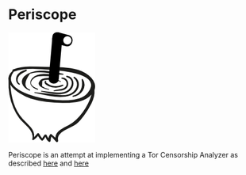 # Periscope

![Screenshot](logo.png)

Periscope is an attempt at implementing a Tor Censorship Analyzer as described [here](www.cs.kau.se/philwint/pdf/foci2013.pdf) and [here](https://trac.torproject.org/projects/tor/wiki/doc/OONI/censorshipwiki/TorCensorshipAnalyzer)
